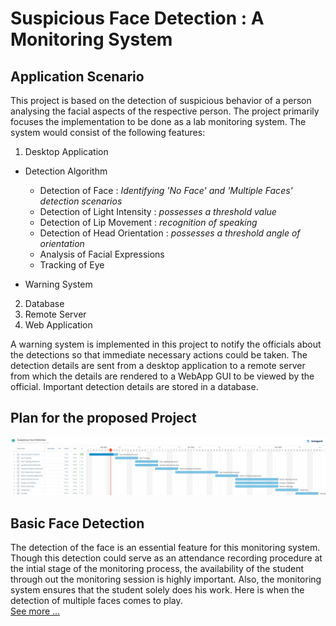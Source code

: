 # Suspicious Face Detection : A Monitoring System

## Application Scenario 

This project is based on the detection of suspicious behavior of a person analysing the facial aspects of the respective person. The project primarily focuses the implementation to be done as a lab monitoring system. The system would consist of the following features:

1. Desktop Application

- Detection Algorithm

  - Detection of Face : _Identifying 'No Face' and 'Multiple Faces' detection scenarios_
  - Detection of Light Intensity : _possesses a threshold value_
  - Detection of Lip Movement : _recognition of speaking_
  - Detection of Head Orientation : _possesses a threshold angle of orientation_
  - Analysis of Facial Expressions 
  - Tracking of Eye

- Warning System

2. Database
3. Remote Server
4. Web Application


A warning system is implemented in this project to notify the officials about the detections so that immediate necessary actions could be taken. The detection details are sent from a desktop application to a remote server from which the details are rendered to a WebApp GUI to be viewed by the official. Important detection details are stored in a database.

## Plan for the proposed Project
![See Plan](./assets/images/plan.jpg?raw=true "Plan")

## Basic Face Detection
The detection of the face is an essential feature for this monitoring system. Though this detection could serve as an attendance recording procedure at the intial stage of the monitoring process, the availability of the student through out the monitoring session is highly important. Also, the monitoring system ensures that the student solely does his work. Here is when the detection of multiple faces comes to play. <br>
<a href="https://github.com/AKSHILMY/Suspicious-Face-Detection/blob/main/Implementation/Face%20Detection%20Feature/README.md">See more ...</a>
